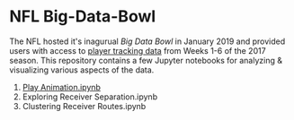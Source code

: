 # NFL Big-Data-Bowl

The NFL hosted it's inagurual _Big Data Bowl_ in January 2019 and provided users with access to [player tracking data](https://github.com/nfl-football-ops/Big-Data-Bowl) 
from Weeks 1-6 of the 2017 season. This repository contains a few Jupyter notebooks for analyzing & visualizing various aspects of the data.

1. [Play Animation.ipynb](https://nbviewer.jupyter.org/github/mike-curry00/nfl-big-data-bowl/blob/master/Play%20Animation.ipynb)
2. Exploring Receiver Separation.ipynb
3. Clustering Receiver Routes.ipynb